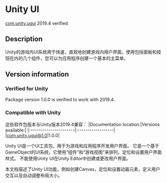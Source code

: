 # Unity UI
[com.unity.ugui](https://docs.unity3d.com/Packages/com.unity.ugui@1.0/manual/index.html) 2019.4 verified  

## Description
Unity的游戏内UI系统用于快速，直观地创建游戏内用户界面。使用包括面板和按钮在内的几个组件，您可以为应用程序创建一个基本的主菜单。

## Version information
### Verified for Unity
Package version 1.0.0 is verified to work with 2019.4.

### Compatible with Unity
这些软件包版本与Unity版本2019.4兼容：
|Documentation location:|Versions available:|
|:----------------------|:------------------|
|[com.unity.ugui@1.0](https://docs.unity3d.com/Packages/com.unity.ugui@1.0/manual/index.html)|1.0.0|

Unity UI是一个UI工具包，用于为游戏和应用程序开发用户界面。
它是一个基于GameObject的UI系统，它使用“组件”和“游戏视图”来排列，定位和设置用户界面样式。
不能使用Unity UI在Unity Editor中创建或更改用户界面。

本文档描述了Unity UI功能，例如创建Canvas，定位和设置动画元素，定义用户交互以及自动调整布局大小。